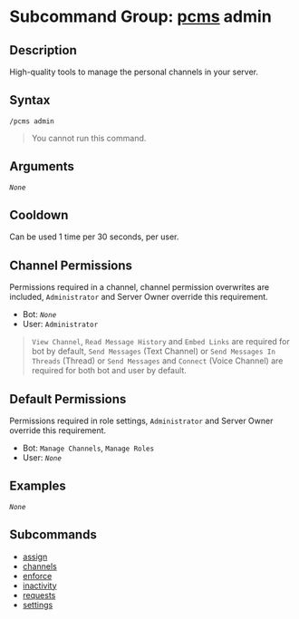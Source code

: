 # Subcommand Group: [pcms](../pcms.md) admin

## Description

High-quality tools to manage the personal channels in your server.

## Syntax

```
/pcms admin
```

> You cannot run this command.

## Arguments

*`None`*

## Cooldown

Can be used 1 time per 30 seconds, per user.

## Channel Permissions

Permissions required in a channel, channel permission overwrites are included, `Administrator` and Server Owner override this requirement.

- Bot: *`None`*
- User: `Administrator`

> `View Channel`, `Read Message History` and `Embed Links` are required for bot by default, `Send Messages` (Text Channel) or `Send Messages In Threads` (Thread) or `Send Messages` and `Connect` (Voice Channel) are required for both bot and user by default.

## Default Permissions

Permissions required in role settings, `Administrator` and Server Owner override this requirement.

- Bot: `Manage Channels`, `Manage Roles`
- User: *`None`*

## Examples

*`None`*

## Subcommands

- [assign](./assign.md)
- [channels](./channels.md)
- [enforce](./enforce.md)
- [inactivity](./inactivity.md)
- [requests](./requests.md)
- [settings](./settings.md)
